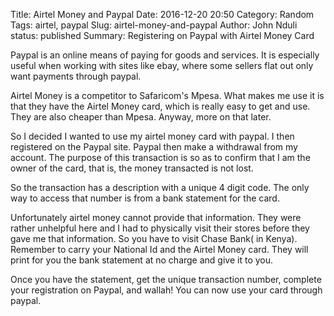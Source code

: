 Title: Airtel Money and Paypal
Date: 2016-12-20 20:50
Category: Random
Tags: airtel, paypal
Slug: airtel-money-and-paypal
Author: John Nduli
status: published
Summary: Registering on Paypal with Airtel Money Card


Paypal is an online means of paying for goods and services. It is
especially useful when working with sites like ebay, where some
sellers flat out only want payments through paypal.

Airtel Money is a competitor to Safaricom's Mpesa. What makes me
use it is that they have the Airtel Money card, which is really
easy to get and use. They are also cheaper than Mpesa. Anyway,
more on that later.

So I decided I wanted to use my airtel money card with paypal. I
then registered on the Paypal site. Paypal then make a withdrawal
from my account. The purpose of this transaction is so as to
confirm that I am the owner of the card, that is, the money
transacted is not lost.

So the transaction has a description with a unique 4 digit code.
The only way to access that number is from a bank statement for
the card. 

Unfortunately airtel money cannot provide that information. They
were rather unhelpful here and I had to physically visit their
stores before they gave me that information.  So you
have to visit Chase Bank( in Kenya). Remember to carry your
National Id and the Airtel Money card. They will print for you the
bank statement at no charge and give it to you.

Once you have the statement, get the unique transaction number,
complete your registration on Paypal, and wallah! You can now use
your card through paypal.

